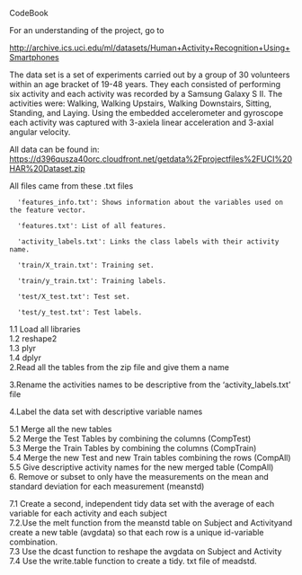 CodeBook

For an understanding of the project, go to 

http://archive.ics.uci.edu/ml/datasets/Human+Activity+Recognition+Using+Smartphones

The data set is a set of experiments carried out by a group of 30 volunteers within an age bracket of 19-48 years. They each consisted of performing six activity and each activity was recorded by a Samsung Galaxy S II. The activities were:
Walking, Walking Upstairs, Walking Downstairs, Sitting, Standing, and Laying. Using the embedded accelerometer and gyroscope each activity was captured with 3-axiela linear acceleration and 3-axial angular velocity. 

All data can be found in:
https://d396qusza40orc.cloudfront.net/getdata%2Fprojectfiles%2FUCI%20HAR%20Dataset.zip 

All files came from these .txt files

      'features_info.txt': Shows information about the variables used on the feature vector.
      
      'features.txt': List of all features.
      
      'activity_labels.txt': Links the class labels with their activity name.
      
      'train/X_train.txt': Training set.
      
      'train/y_train.txt': Training labels.
      
      'test/X_test.txt': Test set.
      
      'test/y_test.txt': Test labels.

1.1 Load all libraries<BR>
    1.2 reshape2<BR>
    1.3 plyr<BR>
    1.4 dplyr<BR>
2.Read all the tables from the zip file and give them a name<BR>

3.Rename the activities names to be descriptive from the ‘activity_labels.txt’ file<BR>

4.Label the data set with descriptive variable names<BR>

5.1 Merge all the new tables<BR>
    5.2 Merge the Test Tables by combining the columns (CompTest)<BR>
    5.3 Merge the Train Tables by combining the columns (CompTrain)<BR>
    5.4 Merge the new Test and new Train tables combining the rows (CompAll)<BR>
    5.5 Give descriptive activity names for the new merged table (CompAll)<BR>
6. Remove or subset to only have the measurements on the mean and standard deviation for each measurement (meanstd)<BR>

7.1 Create a second, independent tidy data set with the average of each variable for each activity and each subject <BR>
    7.2.Use the melt function from the meanstd table on Subject and Activityand create a new table (avgdata) so that each row is a unique id-variable combination.<BR>
    7.3 Use the dcast function to reshape the avgdata on Subject and Activity <BR>
    7.4 Use the write.table function to create a tidy. txt file of meadstd.
